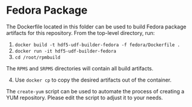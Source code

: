 # Fedora Package

The Dockerfile located in this folder can be used to build Fedora package artifacts for this repository.
From the top-level directory, run:

1. `docker build -t hdf5-udf-builder-fedora -f fedora/Dockerfile .`
2. `docker run -it hdf5-udf-builder-fedora`
3. `cd /root/rpmbuild`

The `RPMS` and `SRPMS` directories will contain all build artifacts.

4. Use `docker cp` to copy the desired artifacts out of the container.

The `create-yum` script can be used to automate the process of creating a YUM repository. Please edit the script to adjust it to your needs.
